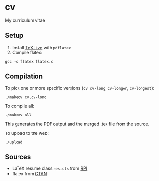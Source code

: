 # cv
My curriculum vitae

## Setup

1. Install [TeX Live](https://www.tug.org/texlive/) with `pdflatex`
2. Compile flatex:
```
gcc -o flatex flatex.c
```

## Compilation

To pick one or more specific versions (`cv`, `cv-long`, `cv-longer`, `cv-longest`):
```
./makecv cv,cv-long
```

To compile all:
```
./makecv all
```

This generates the PDF output and the merged .tex file from the source.

To upload to the web:
```
./upload
```

## Sources

* LaTeX resume class `res.cls` from [RPI](https://www.rpi.edu/dept/arc/training/latex/resumes/)
* flatex from [CTAN](https://ctan.org/pkg/flatex?lang=en)
